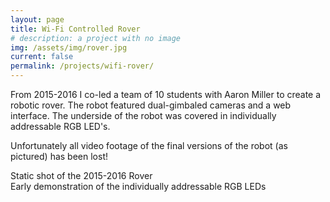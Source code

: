 ```yaml
---
layout: page
title: Wi-Fi Controlled Rover
# description: a project with no image
img: /assets/img/rover.jpg
current: false
permalink: /projects/wifi-rover/
---
```


From 2015-2016 I co-led a team of 10 students with Aaron Miller to create a robotic rover. The robot featured dual-gimbaled cameras and a web interface. The underside of the robot was covered in individually addressable RGB LED's.

Unfortunately all video footage of the final versions of the robot (as pictured) has been lost!

<div class="img_row">
    <img class="col three left" src="{{ site.baseurl }}/assets/img/rover2.jpg" alt="" title="Pitt RAS 2015-2016 Rover"/>
</div>
<div class="col three caption">
    Static shot of the 2015-2016 Rover
</div>

<div class="img_row">
    <img class="col three left" src="{{ site.baseurl }}/assets/img/rover-led.gif" alt="" title="Pitt RAS 2015-2016 Rover"/>
</div>
<div class="col three caption">
    Early demonstration of the individually addressable RGB LEDs
</div>
